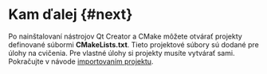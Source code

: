 # Kam ďalej {#next}

Po nainštalovaní nástrojov Qt Creator a CMake môžete otvárať projekty definované súbormi **CMakeLists.txt**. Tieto projektové súbory sú dodané pre úlohy na cvičenia. Pre vlastné úlohy si projekty musíte vytvárať sami. Pokračujte v návode [importovaním projektu](../qt-creator/import.md).